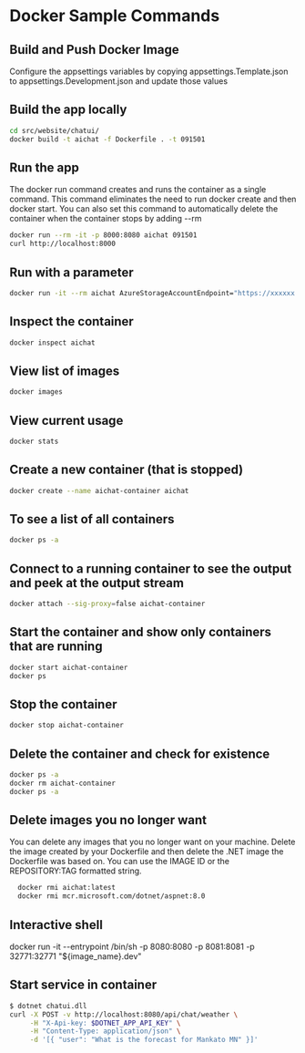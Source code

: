 # Docker Sample Commands

## Build and Push Docker Image

Configure the appsettings variables by copying appsettings.Template.json to appsettings.Development.json and update those values

## Build the app locally

``` bash
cd src/website/chatui/
docker build -t aichat -f Dockerfile . -t 091501
```

## Run the app

The docker run command creates and runs the container as a single command. This command eliminates the need to run docker create and then docker start. You can also set this command to automatically delete the container when the container stops by adding --rm

``` bash
docker run --rm -it -p 8000:8080 aichat 091501
curl http://localhost:8000
```

## Run with a parameter

``` bash
docker run -it --rm aichat AzureStorageAccountEndpoint="https://xxxxxx.blob.core.windows.net/"
```

## Inspect the container

``` bash
docker inspect aichat
```

## View list of images

``` bash
docker images 
```

## View current usage

``` bash
docker stats
```

## Create a new container (that is stopped)

``` bash
docker create --name aichat-container aichat
```

## To see a list of all containers

``` bash
docker ps -a
```

## Connect to a running container to see the output and peek at the output stream

``` bash
docker attach --sig-proxy=false aichat-container
```

## Start the container and show only containers that are running

``` bash
docker start aichat-container
docker ps
```

## Stop the container

``` bash
docker stop aichat-container
```

## Delete the container and check for existence

``` bash
docker ps -a
docker rm aichat-container
docker ps -a
```

## Delete images you no longer want

 You can delete any images that you no longer want on your machine.  Delete the image created by your Dockerfile and then delete the .NET image the Dockerfile was based on. You can use the IMAGE ID or the REPOSITORY:TAG formatted string.

``` bash
  docker rmi aichat:latest
  docker rmi mcr.microsoft.com/dotnet/aspnet:8.0
```

## Interactive shell

docker run -it --entrypoint /bin/sh  -p 8080:8080 -p 8081:8081 -p 32771:32771 "${image_name}.dev"

## Start service in container

``` bash
$ dotnet chatui.dll
curl -X POST -v http://localhost:8080/api/chat/weather \
     -H "X-Api-key: $DOTNET_APP_API_KEY" \
     -H "Content-Type: application/json" \
     -d '[{ "user": "What is the forecast for Mankato MN" }]'
```
